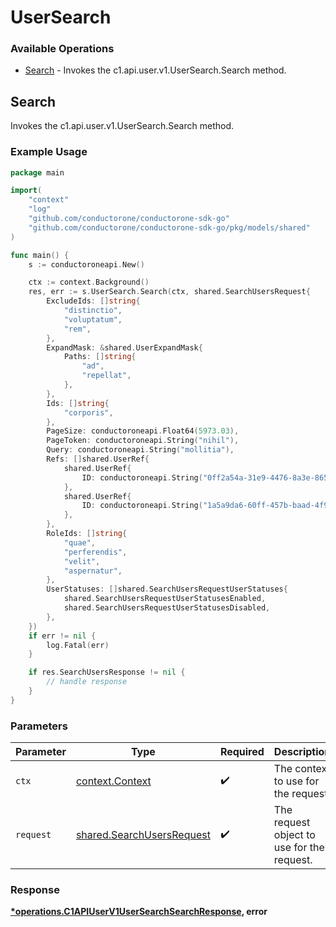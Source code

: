 # UserSearch

### Available Operations

* [Search](#search) - Invokes the c1.api.user.v1.UserSearch.Search method.

## Search

Invokes the c1.api.user.v1.UserSearch.Search method.

### Example Usage

```go
package main

import(
	"context"
	"log"
	"github.com/conductorone/conductorone-sdk-go"
	"github.com/conductorone/conductorone-sdk-go/pkg/models/shared"
)

func main() {
    s := conductoroneapi.New()

    ctx := context.Background()
    res, err := s.UserSearch.Search(ctx, shared.SearchUsersRequest{
        ExcludeIds: []string{
            "distinctio",
            "voluptatum",
            "rem",
        },
        ExpandMask: &shared.UserExpandMask{
            Paths: []string{
                "ad",
                "repellat",
            },
        },
        Ids: []string{
            "corporis",
        },
        PageSize: conductoroneapi.Float64(5973.03),
        PageToken: conductoroneapi.String("nihil"),
        Query: conductoroneapi.String("mollitia"),
        Refs: []shared.UserRef{
            shared.UserRef{
                ID: conductoroneapi.String("0ff2a54a-31e9-4476-8a3e-865e7956f925"),
            },
            shared.UserRef{
                ID: conductoroneapi.String("1a5a9da6-60ff-457b-baad-4f9efc1b4512"),
            },
        },
        RoleIds: []string{
            "quae",
            "perferendis",
            "velit",
            "aspernatur",
        },
        UserStatuses: []shared.SearchUsersRequestUserStatuses{
            shared.SearchUsersRequestUserStatusesEnabled,
            shared.SearchUsersRequestUserStatusesDisabled,
        },
    })
    if err != nil {
        log.Fatal(err)
    }

    if res.SearchUsersResponse != nil {
        // handle response
    }
}
```

### Parameters

| Parameter                                                              | Type                                                                   | Required                                                               | Description                                                            |
| ---------------------------------------------------------------------- | ---------------------------------------------------------------------- | ---------------------------------------------------------------------- | ---------------------------------------------------------------------- |
| `ctx`                                                                  | [context.Context](https://pkg.go.dev/context#Context)                  | :heavy_check_mark:                                                     | The context to use for the request.                                    |
| `request`                                                              | [shared.SearchUsersRequest](../../models/shared/searchusersrequest.md) | :heavy_check_mark:                                                     | The request object to use for the request.                             |


### Response

**[*operations.C1APIUserV1UserSearchSearchResponse](../../models/operations/c1apiuserv1usersearchsearchresponse.md), error**

